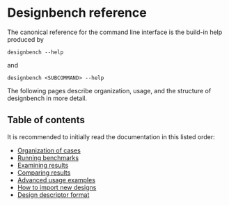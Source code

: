 # Designbench reference

The canonical reference for the command line interface is the build-in help
produced by

```shell
designbench --help
```

and

```shell
designbench <SUBCOMMAND> --help
```

The following pages describe organization, usage, and the structure of
designbench in more detail.

## Table of contents

It is recommended to initially read the documentation in this listed order:

- [Organization of cases](cases.md)
- [Running benchmarks](running.md)
- [Examining results](report.md)
- [Comparing results](compare.md)
- [Advanced usage examples](advanced.md)
- [How to import new designs](import.md)
- [Design descriptor format](descriptor.md)
